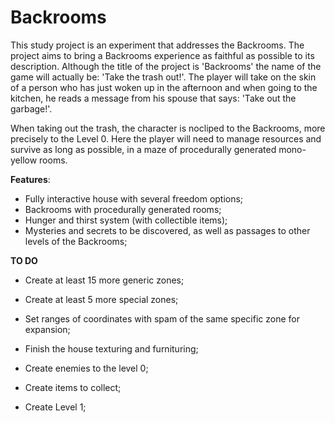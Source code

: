 # Backrooms

This study project is an experiment that addresses the Backrooms. The project aims to bring a Backrooms experience as faithful as possible to its description.
Although the title of the project is 'Backrooms' the name of the game will actually be: 'Take the trash out!'. The player will take on the skin of a person who has 
just woken up in the afternoon and when going to the kitchen, he reads a message from his spouse that says: 'Take out the garbage!'.

When taking out the trash, the character is nocliped to the Backrooms, more precisely to the Level 0. Here the player will need to manage resources and survive as 
long as possible, in a maze of procedurally generated mono-yellow rooms.

**Features**:

- Fully interactive house with several freedom options;
- Backrooms with procedurally generated rooms;
- Hunger and thirst system (with collectible items);
- Mysteries and secrets to be discovered, as well as passages to other levels of the Backrooms;

**TO DO**

- Create at least 15 more generic zones;
- Create at least 5 more special zones;
- Set ranges of coordinates with spam of the same specific zone for expansion;
- Finish the house texturing and furnituring;
- Create enemies to the level 0;
- Create items to collect;

- Create Level 1;
